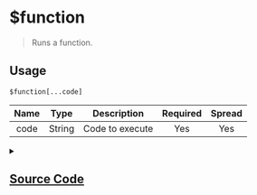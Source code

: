 # $function
> Runs a function.
## Usage
```
$function[...code]
```
| Name | Type | Description | Required | Spread
| :---: | :---: | :---: | :---: | :---: |
code | String | Code to execute | Yes | Yes
<details>
<summary>
    
## [Source Code](https://github.com/tryforge/ForgeScript-V2/blob/main/src/native/function.ts)
    
</summary>
    
```ts
import { ArgType, NativeFunction } from "../structures/NativeFunction"
import { Return } from "../structures/Return"

export default new NativeFunction({
    name: "$function",
    description: "Runs a function.",
    unwrap: false,
    args: [
        {
            name: "code",
            description: "Code to execute",
            required: true,
            type: ArgType.String,
            rest: true
        }
    ],
    brackets: true,
    execute: async function(ctx) {
        const rt = await this["resolveArgs"](ctx)
        if (rt.return) return Return.success(rt.value)
        else if (rt.success) return Return.success()
        return rt
    }
})
```
    
</details>